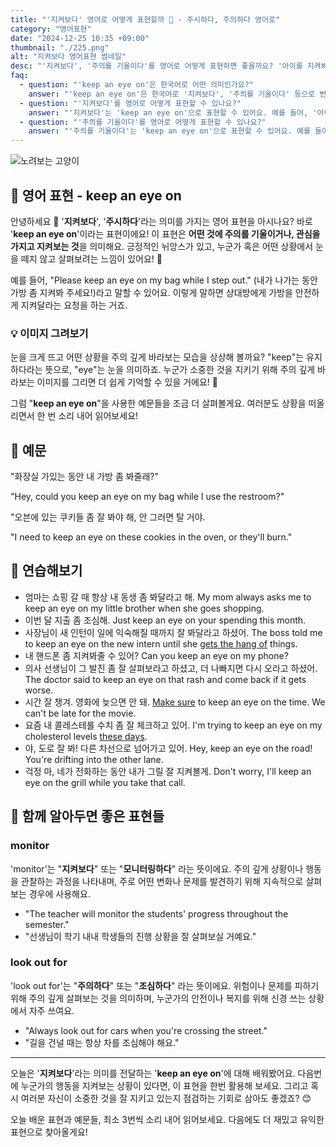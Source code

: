 ```yaml
---
title: "'지켜보다' 영어로 어떻게 표현할까 👀 - 주시하다, 주의하다 영어로"
category: "영어표현"
date: "2024-12-25 10:35 +09:00"
thumbnail: "./225.png"
alt: "지켜보다 영어표현 썸네일"
desc: "'지켜보다', '주의를 기울이다'를 영어로 어떻게 표현하면 좋을까요? '아이를 지켜봐야 해', '이 프로젝트에 주의를 기울여야 해'는 영어로 어떻게 표현할 수 있을까요? 이러한 표현을 영어로 표현하는 법을 배워봅시다. 다양한 예문을 통해서 연습하고 본인의 표현으로 만들어 보세요."
faq:
  - question: "'keep an eye on'은 한국어로 어떤 의미인가요?"
    answer: "'keep an eye on'은 한국어로 '지켜보다', '주의를 기울이다' 등으로 번역될 수 있어요."
  - question: "'지켜보다'를 영어로 어떻게 표현할 수 있나요?"
    answer: "'지켜보다'는 'keep an eye on'으로 표현할 수 있어요. 예를 들어, '아이를 지켜봐야 해'는 'I need to keep an eye on the kids'로 말할 수 있어요."
  - question: "'주의를 기울이다'를 영어로 어떻게 표현할 수 있나요?"
    answer: "'주의를 기울이다'는 'keep an eye on'으로 표현할 수 있어요. 예를 들어, '이 프로젝트에 주의를 기울여야 해'는 'We need to keep an eye on this project'로 말할 수 있어요."
---
```


![노려보는 고양이](./225-1.jpg)

## 🌟 영어 표현 - keep an eye on

안녕하세요 👋 '**지켜보다**', '**주시하다**'라는 의미를 가지는 영어 표현을 아시나요? 바로 '**keep an eye on**'이라는 표현이에요! 이 표현은 **어떤 것에 주의를 기울이거나, 관심을 가지고 지켜보는 것**을 의미해요. 긍정적인 뉘앙스가 있고, 누군가 혹은 어떤 상황에서 눈을 떼지 않고 살펴보려는 느낌이 있어요! 👀

예를 들어, "Please keep an eye on my bag while I step out." (내가 나가는 동안 가방 좀 지켜봐 주세요!)라고 말할 수 있어요. 이렇게 말하면 상대방에게 가방을 안전하게 지켜달라는 요청을 하는 거죠.

### 💡 이미지 그려보기

눈을 크게 뜨고 어떤 상황을 주의 깊게 바라보는 모습을 상상해 볼까요? "keep"는 유지하다라는 뜻으로, "eye"는 눈을 의미하죠. 누군가 소중한 것을 지키기 위해 주의 깊게 바라보는 이미지를 그리면 더 쉽게 기억할 수 있을 거에요! 🌟

그럼 "**keep an eye on**"을 사용한 예문들을 조금 더 살펴볼게요. 여러분도 상황을 떠올리면서 한 번 소리 내어 읽어보세요!

## 📖 예문

"화장실 가있는 동안 내 가방 좀 봐줄래?"

"Hey, could you keep an eye on my bag while I use the restroom?"

"오븐에 있는 쿠키들 좀 잘 봐야 해, 안 그러면 탈 거야.

"I need to keep an eye on these cookies in the oven, or they'll burn."

## 💬 연습해보기

<ul data-interactive-list>
  <li data-interactive-item>
    <span data-toggler>엄마는 쇼핑 갈 때 항상 내 동생 좀 봐달라고 해.</span>
    <span data-answer>My mom always asks me to keep an eye on my little brother when she goes shopping.</span>
  </li>
  <li data-interactive-item>
    <span data-toggler>이번 달 지출 좀 조심해.</span>
    <span data-answer>Just keep an eye on your spending this month.</span>
  </li>
  <li data-interactive-item>
    <span data-toggler>사장님이 새 인턴이 일에 익숙해질 때까지 잘 봐달라고 하셨어.</span>
    <span data-answer>The boss told me to keep an eye on the new intern until she <a href="/blog/in-english/020.get-the-hang-of-it/">gets the hang of</a> things.</span>
  </li>
  <li data-interactive-item>
    <span data-toggler>내 핸드폰 좀 지켜봐줄 수 있어?</span>
    <span data-answer>Can you keep an eye on my phone?</span>
  </li>
  <li data-interactive-item>
    <span data-toggler>의사 선생님이 그 발진 좀 잘 살펴보라고 하셨고, 더 나빠지면 다시 오라고 하셨어.</span>
    <span data-answer>The doctor said to keep an eye on that rash and come back if it gets worse.</span>
  </li>
  <li data-interactive-item>
    <span data-toggler>시간 잘 챙겨. 영화에 늦으면 안 돼.</span>
    <span data-answer><a href="/blog/in-english/232.make-sure/">Make sure</a> to keep an eye on the time. We can't be late for the movie.</span>
  </li>
  <li data-interactive-item>
    <span data-toggler>요즘 내 콜레스테롤 수치 좀 잘 체크하고 있어.</span>
    <span data-answer>I'm trying to keep an eye on my cholesterol levels <a href="/blog/in-english/417.these-days/">these days</a>.</span>
  </li>
  <li data-interactive-item>
    <span data-toggler>야, 도로 잘 봐! 다른 차선으로 넘어가고 있어.</span>
    <span data-answer>Hey, keep an eye on the road! You're drifting into the other lane.</span>
  </li>
  <li data-interactive-item>
    <span data-toggler>걱정 마, 네가 전화하는 동안 내가 그릴 잘 지켜볼게.</span>
    <span data-answer>Don't worry, I'll keep an eye on the grill while you take that call.</span>
  </li>
</ul>

## 🤝 함께 알아두면 좋은 표현들

### monitor

'monitor'는 "**지켜보다**" 또는 "**모니터링하다**" 라는 뜻이에요. 주의 깊게 상황이나 행동을 관찰하는 과정을 나타내며, 주로 어떤 변화나 문제를 발견하기 위해 지속적으로 살펴보는 경우에 사용해요.

- "The teacher will monitor the students' progress throughout the semester."
- "선생님이 학기 내내 학생들의 진행 상황을 잘 살펴보실 거예요."

### look out for

'look out for'는 "**주의하다**" 또는 "**조심하다**" 라는 뜻이에요. 위험이나 문제를 피하기 위해 주의 깊게 살펴보는 것을 의미하며, 누군가의 안전이나 복지를 위해 신경 쓰는 상황에서 자주 쓰여요.

- "Always look out for cars when you're crossing the street."
- "길을 건널 때는 항상 차를 조심해야 해요."

---

오늘은 '**지켜보다**'라는 의미를 전달하는 '**keep an eye on**'에 대해 배워봤어요. 다음번에 누군가의 행동을 지켜보는 상황이 있다면, 이 표현을 한번 활용해 보세요. 그리고 혹시 여러분 자신이 소중한 것을 잘 지키고 있는지 점검하는 기회로 삼아도 좋겠죠? 😊

오늘 배운 표현과 예문들, 최소 3번씩 소리 내어 읽어보세요. 다음에도 더 재밌고 유익한 표현으로 찾아올게요!
